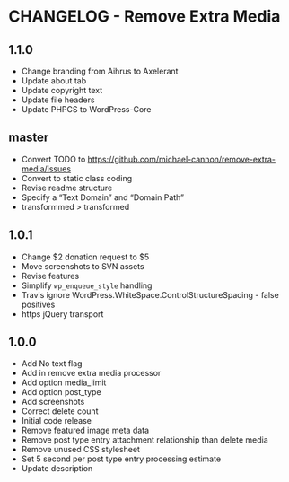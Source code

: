 # CHANGELOG - Remove Extra Media

## 1.1.0
* Change branding from Aihrus to Axelerant
* Update about tab
* Update copyright text
* Update file headers
* Update PHPCS to WordPress-Core

## master
* Convert TODO to https://github.com/michael-cannon/remove-extra-media/issues
* Convert to static class coding
* Revise readme structure
* Specify a “Text Domain” and “Domain Path”
* transformmed > transformed

## 1.0.1
* Change $2 donation request to $5
* Move screenshots to SVN assets
* Revise features
* Simplify `wp_enqueue_style` handling
* Travis ignore WordPress.WhiteSpace.ControlStructureSpacing - false positives
* https jQuery transport

## 1.0.0
* Add No text flag
* Add in remove extra media processor
* Add option media_limit
* Add option post_type
* Add screenshots
* Correct delete count
* Initial code release 
* Remove featured image meta data
* Remove post type entry attachment relationship than delete media
* Remove unused CSS stylesheet
* Set 5 second per post type entry processing estimate
* Update description
